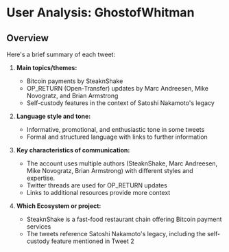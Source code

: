 # User Analysis: GhostofWhitman

## Overview

Here's a brief summary of each tweet:

1. **Main topics/themes:**
   - Bitcoin payments by SteaknShake
   - OP_RETURN (Open-Transfer) updates by Marc Andreesen, Mike Novogratz, and Brian Armstrong
   - Self-custody features in the context of Satoshi Nakamoto's legacy

2. **Language style and tone:**
   - Informative, promotional, and enthusiastic tone in some tweets
   - Formal and structured language with links to further information

3. **Key characteristics of communication:**
   - The account uses multiple authors (SteaknShake, Marc Andreesen, Mike Novogratz, Brian Armstrong) with different styles and expertise.
   - Twitter threads are used for OP_RETURN updates
   - Links to additional resources provide more context

4. **Which Ecosystem or project:**
   - SteaknShake is a fast-food restaurant chain offering Bitcoin payment services
   - The tweets reference Satoshi Nakamoto's legacy, including the self-custody feature mentioned in Tweet 2